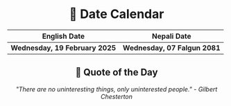 <div align="center">

# 📅 Date Calendar

| English Date | Nepali Date |
|-------------|-------------|
| **Wednesday, 19 February 2025** | **Wednesday, 07 Falgun 2081** |

## 🌟 Quote of the Day

*"There are no uninteresting things, only uninterested people." - Gilbert Chesterton*

</div>
